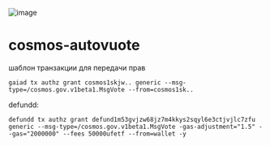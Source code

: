 ![image](http://images.ctfassets.net/sdlntm3tthp6/7Cf5lkx5Im0dFjRg3vOsI5/988e6ee4ca30f708f0b6bf4ab91a2493/bravenewcoin-cosmos-atom-banner.jpg)

# cosmos-autovuote
шаблон транзакции для передачи прав
```
gaiad tx authz grant cosmos1skjw.. generic --msg-type=/cosmos.gov.v1beta1.MsgVote --from=cosmos1sk..
```
defundd:
```
defundd tx authz grant defund1m53gvjzw68jz7m4kkys2sqyl6e3ctjvjlc7zfu generic --msg-type=/cosmos.gov.v1beta1.MsgVote -gas-adjustment="1.5" --gas="2000000" --fees 50000ufetf --from=wallet -y
```
